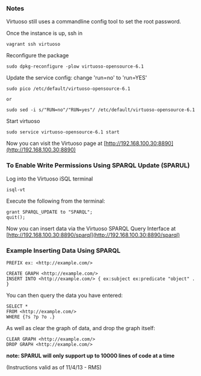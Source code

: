 ### Notes

Virtuoso still uses a commandline config tool to set the root password.

Once the instance is up, ssh in 

	vagrant ssh virtuoso

Reconfigure the package

	sudo dpkg-reconfigure -plow virtuoso-opensource-6.1
	
Update the service config: change 'run=no' to 'run=YES'

	sudo pico /etc/default/virtuoso-opensource-6.1

	or

	sudo sed -i s/"RUN=no"/"RUN=yes"/ /etc/default/virtuoso-opensource-6.1                                        
	
Start virtuoso

	sudo service virtuoso-opensource-6.1 start
	

Now you can visit the Virtuoso page at [http://192.168.100.30:8890](http://192.168.100.30:8890)


### To Enable Write Permissions Using SPARQL Update (SPARUL)

Log into the Virtuoso iSQL terminal
	
	isql-vt

Execute the following from the terminal:

	grant SPARQL_UPDATE to "SPARQL";
	quit();

Now you can insert data via the Virtuoso SPARQL Query Interface at [http://192.168.100.30:8890/sparql](http://192.168.100.30:8890/sparql)

### Example Inserting Data Using SPARQL
	
	PREFIX ex: <http://example.com/>

	CREATE GRAPH <http://example.com/>
	INSERT INTO <http://example.com/> { ex:subject ex:predicate "object" . }
	
You can then query the data you have entered:

	SELECT *
	FROM <http://example.com/>
	WHERE {?s ?p ?o .}

As well as clear the graph of data, and drop the graph itself:
	
	CLEAR GRAPH <http://example.com/>
	DROP GRAPH <http://example.com/>

**note: SPARUL will only support up to 10000 lines of code at a time**


(Instructions valid as of 11/4/13 - RMS)
